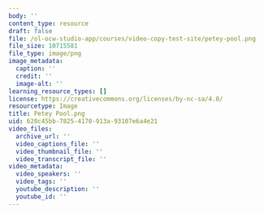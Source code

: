 ```yaml
---
body: ''
content_type: resource
draft: false
file: /ol-ocw-studio-app/courses/video-copy-test-site/petey-pool.png
file_size: 10715581
file_type: image/png
image_metadata:
  caption: ''
  credit: ''
  image-alt: ''
learning_resource_types: []
license: https://creativecommons.org/licenses/by-nc-sa/4.0/
resourcetype: Image
title: Petey Pool.png
uid: 620c45bb-7825-4170-913a-93107e6a4e21
video_files:
  archive_url: ''
  video_captions_file: ''
  video_thumbnail_file: ''
  video_transcript_file: ''
video_metadata:
  video_speakers: ''
  video_tags: ''
  youtube_description: ''
  youtube_id: ''
---
```

